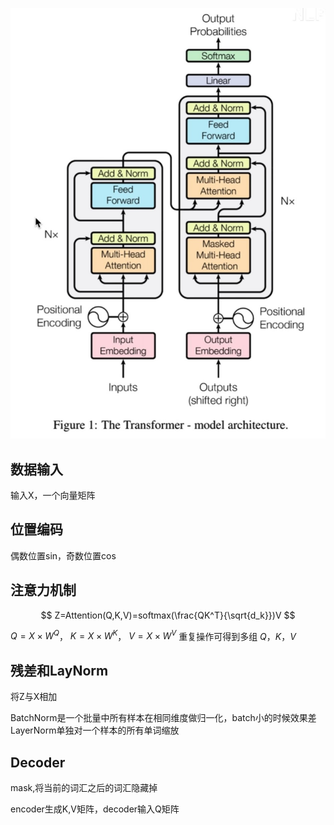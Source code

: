![](../imgs/transformer.jpg)
## 数据输入
输入X，一个向量矩阵

## 位置编码
偶数位置sin，奇数位置cos

## 注意力机制

$$
Z=Attention(Q,K,V)=softmax(\frac{QK^T}{\sqrt{d_k}})V
$$

$Q=X \times W^Q$，
$K=X \times W^K$，
$V=X \times W^V$
重复操作可得到多组 $Q，K，V$



## 残差和LayNorm
将Z与X相加

BatchNorm是一个批量中所有样本在相同维度做归一化，batch小的时候效果差
LayerNorm单独对一个样本的所有单词缩放
## Decoder
mask,将当前的词汇之后的词汇隐藏掉

encoder生成K,V矩阵，decoder输入Q矩阵